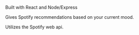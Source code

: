 Built with React and Node/Express

Gives Spotify recommendations based on your current mood.

Utilizes the Spotify web api.

